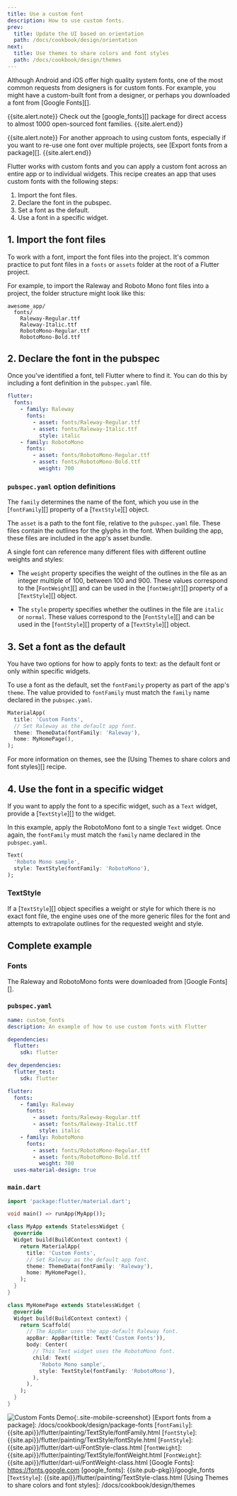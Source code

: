 ```yaml
---
title: Use a custom font
description: How to use custom fonts.
prev:
  title: Update the UI based on orientation
  path: /docs/cookbook/design/orientation
next:
  title: Use themes to share colors and font styles
  path: /docs/cookbook/design/themes
---
```


Although Android and iOS offer high quality system fonts,
one of the most common requests from designers is for custom fonts.
For example, you might have a custom-built font from a designer,
or perhaps you downloaded a font from [Google Fonts][].

{{site.alert.note}}
  Check out the [google_fonts][] package for direct access
  to almost 1000 open-sourced font families.
{{site.alert.end}}

{{site.alert.note}}
  For another approach to using custom fonts, 
  especially if you want to re-use one font over multiple projects, 
  see [Export fonts from a package][].
{{site.alert.end}}

Flutter works with custom fonts and you can apply a custom
font across an entire app or to individual widgets.
This recipe creates an app that uses custom fonts with
the following steps:

  1. Import the font files.
  2. Declare the font in the pubspec.
  3. Set a font as the default.
  4. Use a font in a specific widget.

## 1. Import the font files

To work with a font, import the font files into the project.
It's common practice to put font files in a `fonts` or `assets`
folder at the root of a Flutter project.

For example, to import the Raleway and Roboto Mono font
files into a project, the folder structure might look like this:

```
awesome_app/
  fonts/
    Raleway-Regular.ttf
    Raleway-Italic.ttf
    RobotoMono-Regular.ttf
    RobotoMono-Bold.ttf
```

## 2. Declare the font in the pubspec

Once you've identified a font, tell Flutter where to find it.
You can do this by including a font definition in the `pubspec.yaml` file.

```yaml
flutter:
  fonts:
    - family: Raleway
      fonts:
        - asset: fonts/Raleway-Regular.ttf
        - asset: fonts/Raleway-Italic.ttf
          style: italic
    - family: RobotoMono
      fonts:
        - asset: fonts/RobotoMono-Regular.ttf
        - asset: fonts/RobotoMono-Bold.ttf
          weight: 700
```

### `pubspec.yaml` option definitions

The `family` determines the name of the font, which you use in the
[`fontFamily`][] property of a [`TextStyle`][] object.

The `asset` is a path to the font file, relative to the `pubspec.yaml` file.
These files contain the outlines for the glyphs in the font.
When building the app, these files are included in the app's asset bundle.

A single font can reference many different files with different
outline weights and styles:

  * The `weight` property specifies the weight of the outlines in
    the file as an integer multiple of 100, between 100 and 900.
    These values correspond to the [`FontWeight`][]
    and can be used in the [`fontWeight`][] property of a
    [`TextStyle`][] object.

  * The `style` property specifies whether the outlines in the file are
    `italic` or `normal`. These values correspond to the
    [`FontStyle`][] and can be used in the [`fontStyle`][] property of a
    [`TextStyle`][] object.

## 3. Set a font as the default

You have two options for how to apply fonts to text: as the default font
or only within specific widgets.

To use a font as the default, set the `fontFamily` property as part of
the app's `theme`. The value provided to `fontFamily` must match the `family`
name declared in the `pubspec.yaml`.

<!-- skip -->
```dart
MaterialApp(
  title: 'Custom Fonts',
  // Set Raleway as the default app font.
  theme: ThemeData(fontFamily: 'Raleway'),
  home: MyHomePage(),
);
```

For more information on themes,
see the [Using Themes to share colors and font styles][] recipe.

## 4. Use the font in a specific widget

If you want to apply the font to a specific widget,
such as a `Text` widget,
provide a [`TextStyle`][] to the widget.

In this example, apply the RobotoMono font to a single `Text` widget.
Once again, the `fontFamily` must match the `family` name declared in the
`pubspec.yaml`.

<!-- skip -->
```dart
Text(
  'Roboto Mono sample',
  style: TextStyle(fontFamily: 'RobotoMono'),
);
```

### TextStyle

If a [`TextStyle`][] object specifies a weight
or style for which there is no exact font file,
the engine uses one of the more generic files for the font and attempts to
extrapolate outlines for the requested weight and style.

## Complete example

### Fonts

The Raleway and RobotoMono fonts were downloaded from
[Google Fonts][].

### `pubspec.yaml`

```yaml
name: custom_fonts
description: An example of how to use custom fonts with Flutter

dependencies:
  flutter:
    sdk: flutter

dev_dependencies:
  flutter_test:
    sdk: flutter

flutter:
  fonts:
    - family: Raleway
      fonts:
        - asset: fonts/Raleway-Regular.ttf
        - asset: fonts/Raleway-Italic.ttf
          style: italic
    - family: RobotoMono
      fonts:
        - asset: fonts/RobotoMono-Regular.ttf
        - asset: fonts/RobotoMono-Bold.ttf
          weight: 700
  uses-material-design: true
```

### `main.dart`

```dart
import 'package:flutter/material.dart';

void main() => runApp(MyApp());

class MyApp extends StatelessWidget {
  @override
  Widget build(BuildContext context) {
    return MaterialApp(
      title: 'Custom Fonts',
      // Set Raleway as the default app font.
      theme: ThemeData(fontFamily: 'Raleway'),
      home: MyHomePage(),
    );
  }
}

class MyHomePage extends StatelessWidget {
  @override
  Widget build(BuildContext context) {
    return Scaffold(
      // The AppBar uses the app-default Raleway font.
      appBar: AppBar(title: Text('Custom Fonts')),
      body: Center(
        // This Text widget uses the RobotoMono font.
        child: Text(
          'Roboto Mono sample',
          style: TextStyle(fontFamily: 'RobotoMono'),
        ),
      ),
    );
  }
}
```

![Custom Fonts Demo](/images/cookbook/fonts.png){:.site-mobile-screenshot}
[Export fonts from a package]:  /docs/cookbook/design/package-fonts
[`fontFamily`]: {{site.api}}/flutter/painting/TextStyle/fontFamily.html
[`fontStyle`]: {{site.api}}/flutter/painting/TextStyle/fontStyle.html
[`FontStyle`]: {{site.api}}/flutter/dart-ui/FontStyle-class.html
[`fontWeight`]: {{site.api}}/flutter/painting/TextStyle/fontWeight.html
[`FontWeight`]: {{site.api}}/flutter/dart-ui/FontWeight-class.html
[Google Fonts]: https://fonts.google.com
[google_fonts]: {{site.pub-pkg}}/google_fonts
[`TextStyle`]: {{site.api}}/flutter/painting/TextStyle-class.html
[Using Themes to share colors and font styles]: /docs/cookbook/design/themes
